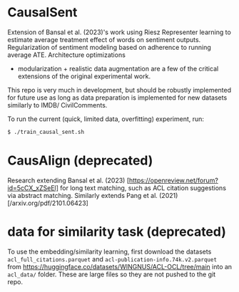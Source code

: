 # CausalSent
Extension of Bansal et al. (2023)'s work using Riesz Representer learning to estimate
average treatment effect of words on sentiment outputs. Regularization of 
sentiment modeling based on adherence to running average ATE. Architecture optimizations
+ modularization + realistic data augmentation are a few of the critical extensions 
of the original experimental work. 

This repo is very much in development, but should be robustly implemented for future use 
as long as data preparation is implemented for new datasets similarly to IMDB/ 
CivilComments. 

To run the current (quick, limited data, overfitting) experiment, run: 

```bash
$ ./train_causal_sent.sh
```






# CausAlign (deprecated)
Research extending Bansal et al. (2023) [https://openreview.net/forum?id=5cCX_xZSeEl] for long text matching, such as ACL citation suggestions via abstract matching. Similarly extends Pang et al. (2021) [/arxiv.org/pdf/2101.06423] 

# data for similarity task (deprecated)
To use the embedding/similarity learning, first download the datasets `acl_full_citations.parquet` and `acl-publication-info.74k.v2.parquet` from https://huggingface.co/datasets/WINGNUS/ACL-OCL/tree/main into an `acl_data/` folder. These are large files so they are not pushed to the git repo. 